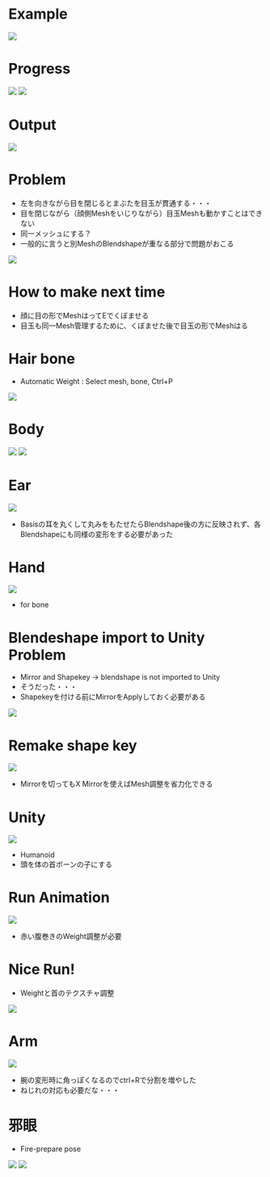 # Example

![](./example.png)

# Progress

![](./progress0.png)
![](./progress1.png)


# Output

![](./output.png)

# Problem

* 左を向きながら目を閉じるとまぶたを目玉が貫通する・・・
* 目を閉じながら（顔側Meshをいじりながら）目玉Meshも動かすことはできない
* 同一メッシュにする？
* 一般的に言うと別MeshのBlendshapeが重なる部分で問題がおこる			

![](./problem.png)

# How to make next time

* 顔に目の形でMeshはってEでくぼませる
* 目玉も同一Mesh管理するために、くぼませた後で目玉の形でMeshはる

# Hair bone

* Automatic Weight : Select mesh, bone, Ctrl+P

![](./hair-weight.png)

# Body

![](./body.png)
![](./rough-texture-mapping.png)

# Ear

![](./ear-basis.png)

* Basisの耳を丸くして丸みをもたせたらBlendshape後の方に反映されず、各Blendshapeにも同様の変形をする必要があった

# Hand

![](./hand.png)

* for bone

# Blendeshape import to Unity Problem

* Mirror and Shapekey -> blendshape is not imported to Unity
* そうだった・・・
* Shapekeyを付ける前にMirrorをApplyしておく必要がある


![](./remake-shape-key.png)

# Remake shape key

![](./x-mirror.png)

* Mirrorを切ってもX Mirrorを使えばMesh調整を省力化できる

# Unity
![](./unity-hierarchy.png)

* Humanoid
* 頭を体の首ボーンの子にする

# Run Animation

![](./run.gif)

* 赤い腹巻きのWeight調整が必要

# Nice Run!

* Weightと首のテクスチャ調整

![](./nice-run.png)

# Arm

![](./add-articular-edge.png)
* 腕の変形時に角っぽくなるのでctrl+Rで分割を増やした
* ねじれの対応も必要だな・・・

# 邪眼
* Fire-prepare pose

![](./jagan-no-chikara.png)
![](./jagan-sample.jpg)



